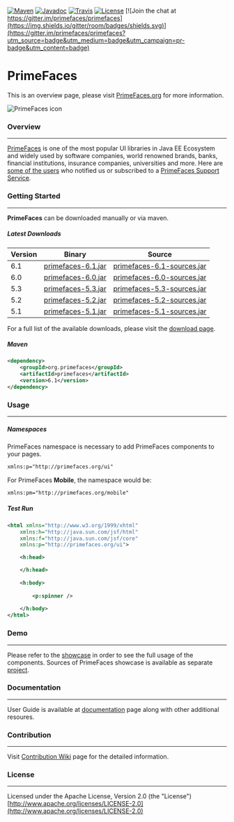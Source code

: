 [![Maven](https://maven-badges.herokuapp.com/maven-central/org.primefaces/primefaces/badge.svg)](https://maven-badges.herokuapp.com/maven-central/org.primefaces/primefaces)
[![Javadoc](http://javadoc.io/badge/org.primefaces/primefaces.svg)](http://javadoc.io/doc/org.primefaces/primefaces) 
[![Travis](https://travis-ci.org/primefaces/primefaces.svg?branch=master)](https://travis-ci.org/primefaces/primefaces)
[![License](http://img.shields.io/:license-apache-blue.svg)](http://www.apache.org/licenses/LICENSE-2.0.html)
[![Join the chat at https://gitter.im/primefaces/primefaces](https://img.shields.io/gitter/room/badges/shields.svg)](https://gitter.im/primefaces/primefaces?utm_source=badge&utm_medium=badge&utm_campaign=pr-badge&utm_content=badge)

# PrimeFaces

This is an overview page, please visit [PrimeFaces.org](http://www.primefaces.org) for more information.

![PrimeFaces icon](https://www.primefaces.org/wp-content/uploads/2016/10/prime_logo.png)

### Overview
***

[PrimeFaces](http://www.primefaces.org/index) is one of the most popular UI libraries in Java EE Ecosystem and widely used by software companies, world renowned brands, banks, financial institutions, insurance companies, universities and more. Here are [some of the users](http://www.primefaces.org/whouses) who notified us or subscribed to a [PrimeFaces Support Service](http://www.primefaces.org/support).

### Getting Started
***

**PrimeFaces** can be downloaded manually or via maven.  

##### Latest Downloads

Version | Binary | Source
------------ | -------------  | ------------- 
6.1| [primefaces-6.1.jar](http://search.maven.org/remotecontent?filepath=org/primefaces/primefaces/6.1/primefaces-6.1.jar)  | [primefaces-6.1-sources.jar](http://search.maven.org/remotecontent?filepath=org/primefaces/primefaces/6.1/primefaces-6.1-sources.jar)
6.0| [primefaces-6.0.jar](http://search.maven.org/remotecontent?filepath=org/primefaces/primefaces/6.0/primefaces-6.0.jar)  | [primefaces-6.0-sources.jar](http://search.maven.org/remotecontent?filepath=org/primefaces/primefaces/6.0/primefaces-6.0-sources.jar)
5.3| [primefaces-5.3.jar](http://search.maven.org/remotecontent?filepath=org/primefaces/primefaces/5.3/primefaces-5.3.jar)  | [primefaces-5.3-sources.jar](http://search.maven.org/remotecontent?filepath=org/primefaces/primefaces/5.3/primefaces-5.3-sources.jar)
5.2| [primefaces-5.2.jar](http://search.maven.org/remotecontent?filepath=org/primefaces/primefaces/5.2/primefaces-5.2.jar)  | [primefaces-5.2-sources.jar](http://search.maven.org/remotecontent?filepath=org/primefaces/primefaces/5.2/primefaces-5.2-sources.jar)
5.1| [primefaces-5.1.jar](http://search.maven.org/remotecontent?filepath=org/primefaces/primefaces/5.1/primefaces-5.1.jar)  | [primefaces-5.1-sources.jar](http://search.maven.org/remotecontent?filepath=org/primefaces/primefaces/5.1/primefaces-5.1-sources.jar)

For a full list of the available downloads, please visit the [download page](http://www.primefaces.org/downloads).

##### Maven

```xml
<dependency>  
    <groupId>org.primefaces</groupId>  
    <artifactId>primefaces</artifactId>  
    <version>6.1</version>  
</dependency>  
```

### Usage
***

##### Namespaces

PrimeFaces namespace is necessary to add PrimeFaces components to your pages.

```xml
xmlns:p="http://primefaces.org/ui"
```

For PrimeFaces **Mobile**, the namespace would be:

```xml
xmlns:pm="http://primefaces.org/mobile"  
```

##### Test Run

```xml
<html xmlns="http://www.w3.org/1999/xhtml"
	xmlns:h="http://java.sun.com/jsf/html"
	xmlns:f="http://java.sun.com/jsf/core"
	xmlns:p="http://primefaces.org/ui">

	<h:head>

	</h:head>
	
	<h:body>
	
		<p:spinner />
		
	</h:body>
</html>

```

### Demo
***
Please refer to the [showcase](http://www.primefaces.org/showcase) in order to see the full usage of the components. Sources of PrimeFaces showcase is available as separate [project]( https://github.com/primefaces/showcase).

### Documentation
***
User Guide is available at [documentation](http://www.primefaces.org/documentation) page along with other additional resoures.

### Contribution
***
Visit [Contribution Wiki](https://github.com/primefaces/primefaces/wiki/Contributing-to-Primefaces) page for the detailed information.


### License
***
Licensed under the Apache License, Version 2.0 (the "License") [http://www.apache.org/licenses/LICENSE-2.0](http://www.apache.org/licenses/LICENSE-2.0)




